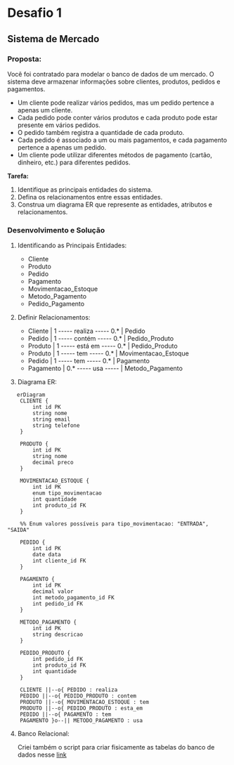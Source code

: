 # Desafio 1

## Sistema de Mercado

### **Proposta:**
Você foi contratado para modelar o banco de dados de um mercado. O sistema deve armazenar informações sobre clientes, produtos, pedidos e pagamentos.

- Um cliente pode realizar vários pedidos, mas um pedido pertence a apenas um cliente.
- Cada pedido pode conter vários produtos e cada produto pode estar presente em vários pedidos.
- O pedido também registra a quantidade de cada produto.
- Cada pedido é associado a um ou mais pagamentos, e cada pagamento pertence a apenas um pedido.
- Um cliente pode utilizar diferentes métodos de pagamento (cartão, dinheiro, etc.) para diferentes pedidos.

**Tarefa:**
1. Identifique as principais entidades do sistema.
2. Defina os relacionamentos entre essas entidades.
3. Construa um diagrama ER que represente as entidades, atributos e relacionamentos.

### **Desenvolvimento e Solução**
1. Identificando as Principais Entidades:
   - Cliente
   - Produto
   - Pedido
   - Pagamento
   - Movimentacao_Estoque
   - Metodo_Pagamento
   - Pedido_Pagamento

2. Definir Relacionamentos:
   - Cliente | 1 ----- realiza ----- 0.* | Pedido
   - Pedido | 1 ----- contém ----- 0.* | Pedido_Produto
   - Produto | 1 ----- está em ----- 0.* | Pedido_Produto
   - Produto | 1 ----- tem ----- 0.* | Movimentacao_Estoque
   - Pedido | 1 ----- tem ----- 0.* | Pagamento
   - Pagamento | 0.* ----- usa ----- | Metodo_Pagamento

3. Diagrama ER:
   
```mermaid
   erDiagram
    CLIENTE {
        int id PK
        string nome
        string email
        string telefone
    }
    
    PRODUTO {
        int id PK
        string nome
        decimal preco        
    }

    MOVIMENTACAO_ESTOQUE {
        int id PK
        enum tipo_movimentacao
        int quantidade
        int produto_id FK
    }
    
    %% Enum valores possíveis para tipo_movimentacao: "ENTRADA", "SAIDA"
    
    PEDIDO {
        int id PK
        date data
        int cliente_id FK
    }
    
    PAGAMENTO {
        int id PK
        decimal valor
        int metodo_pagamento_id FK
        int pedido_id FK
    }

    METODO_PAGAMENTO {
        int id PK
        string descricao
    }
    
    PEDIDO_PRODUTO {
        int pedido_id FK
        int produto_id FK
        int quantidade
    }
    
    CLIENTE ||--o{ PEDIDO : realiza
    PEDIDO ||--o{ PEDIDO_PRODUTO : contem
    PRODUTO ||--o{ MOVIMENTACAO_ESTOQUE : tem
    PRODUTO ||--o{ PEDIDO_PRODUTO : esta_em    
    PEDIDO ||--o{ PAGAMENTO : tem
    PAGAMENTO }o--|| METODO_PAGAMENTO : usa    
```
4. Banco Relacional:
   
   Criei também o script para criar fisicamente as tabelas do banco de dados nesse [link](create-tables-desafio1.sql)
